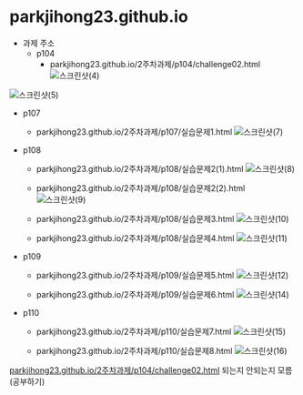 # parkjihong23.github.io
* 과제 주소
  * p104
    * parkjihong23.github.io/2주차과제/p104/challenge02.html
 ![스크린샷(4)](https://github.com/parkjihong23/parkjihong23.github.io/assets/144294724/eba720b1-e9b4-49da-adb4-c35b8f13e09d)

 ![스크린샷(5)](https://github.com/parkjihong23/parkjihong23.github.io/assets/144294724/783543f7-9c19-4b02-9933-de05dccb6e38)

    
      
         
  * p107
    * parkjihong23.github.io/2주차과제/p107/실습문제1.html
![스크린샷(7)](https://github.com/parkjihong23/parkjihong23.github.io/assets/144294724/801b353f-73ee-43d4-8b90-935fc027dec2)


   
  * p108
    * parkjihong23.github.io/2주차과제/p108/실습문제2(1).html
![스크린샷(8)](https://github.com/parkjihong23/parkjihong23.github.io/assets/144294724/2550daf6-d595-4539-ba08-34dc4d95f3ff)

    * parkjihong23.github.io/2주차과제/p108/실습문제2(2).html
![스크린샷(9)](https://github.com/parkjihong23/parkjihong23.github.io/assets/144294724/a4aa8de9-b4c8-46be-9347-a44f094b7619)

    * parkjihong23.github.io/2주차과제/p108/실습문제3.html
![스크린샷(10)](https://github.com/parkjihong23/parkjihong23.github.io/assets/144294724/aa22556a-7a0d-4c2b-9c41-fc54b25484af)

    * parkjihong23.github.io/2주차과제/p108/실습문제4.html
![스크린샷(11)](https://github.com/parkjihong23/parkjihong23.github.io/assets/144294724/4c685375-55b0-4d71-b72e-8abab29ebdfa)

  
  * p109
    * parkjihong23.github.io/2주차과제/p109/실습문제5.html
![스크린샷(12)](https://github.com/parkjihong23/parkjihong23.github.io/assets/144294724/192c81eb-8221-4e63-86d0-023a5828ee96)

    * parkjihong23.github.io/2주차과제/p109/실습문제6.html
![스크린샷(14)](https://github.com/parkjihong23/parkjihong23.github.io/assets/144294724/0e557e61-38b8-4c5d-a78f-3fd3dfe287be)

  
  * p110
    * parkjihong23.github.io/2주차과제/p110/실습문제7.html
![스크린샷(15)](https://github.com/parkjihong23/parkjihong23.github.io/assets/144294724/9190369b-186f-4475-a083-421b29a757c5)

    * parkjihong23.github.io/2주차과제/p110/실습문제8.html
![스크린샷(16)](https://github.com/parkjihong23/parkjihong23.github.io/assets/144294724/4469783e-8351-47f8-ac2d-5a4c4c7f03db)

    
  
 [parkjihong23.github.io/2주차과제/p104/challenge02.html](parkjihong23.github.io/2주차과제/p104/challenge02.html) 되는지 안되는지 모름 (공부하기)
